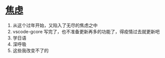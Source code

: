 # [焦虑](https://github.com/yihong0618/gitblog/issues/109)

1. 从这个过年开始，又陷入了无尽的焦虑之中
2. vscode-gcore 写完了，也不准备更新再多的功能了，得疫情过去就更新吧
3. 学日语
4. 深呼吸
5. 这些我改变不了的